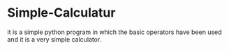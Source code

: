 # Simple-Calculatur
it is a simple python program in which the basic operators have been used and it is a very simple calculator.
